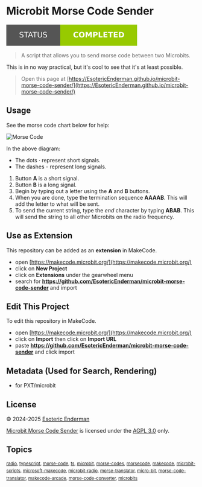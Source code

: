 # Microbit Morse Code Sender

[![Project Status: Completed](./assets/images/badges/status.svg)](./)

> A script that allows you to send morse code between two Microbits.

This is in no way practical, but it's cool to see that it's at least possible.

> Open this page at [https://EsotericEnderman.github.io/microbit-morse-code-sender/](https://EsotericEnderman.github.io/microbit-morse-code-sender/)

## Usage

See the morse code chart below for help:

![Morse Code](./assets/images/Morse%20Code.png)

In the above diagram:
- The dots &centerdot; represent short signals.
- The dashes - represent long signals.

1. Button **A** is a short signal.
2. Button **B** is a long signal.
3. Begin by typing out a letter using the **A** and **B** buttons.
4. When you are done, type the termination sequence **AAAAB**. This will add the letter to what will be sent.
5. To send the current string, type the *end* character by typing **ABAB**. This will send the string to all other Microbits on the radio frequency.

## Use as Extension

This repository can be added as an **extension** in MakeCode.

* open [https://makecode.microbit.org/](https://makecode.microbit.org/)
* click on **New Project**
* click on **Extensions** under the gearwheel menu
* search for **https://github.com/EsotericEnderman/microbit-morse-code-sender** and import

## Edit This Project

To edit this repository in MakeCode.

* open [https://makecode.microbit.org/](https://makecode.microbit.org/)
* click on **Import** then click on **Import URL**
* paste **https://github.com/EsotericEnderman/microbit-morse-code-sender** and click import

## Metadata (Used for Search, Rendering)

* for PXT/microbit
<script src="https://makecode.com/gh-pages-embed.js"></script><script>makeCodeRender("{{ site.makecode.home_url }}", "{{ site.github.owner_name }}/{{ site.github.repository_name }}");</script>

## License

&copy; 2024-2025 [Esoteric Enderman](https://enderman.dev)

[Microbit Morse Code Sender](/) is licensed under the [AGPL 3.0](./LICENSE) only.

## Topics

<sup>[radio](https://github.com/topics/radio), [typescript](https://github.com/topics/typescript), [morse-code](https://github.com/topics/morse-code), [ts](https://github.com/topics/ts), [microbit](https://github.com/topics/microbit), [morse-codes](https://github.com/topics/morse-codes), [morsecode](https://github.com/topics/morsecode), [makecode](https://github.com/topics/makecode), [microbit-scripts](https://github.com/topics/microbit-scripts), [microsoft-makecode](https://github.com/topics/microsoft-makecode), [microbit-radio](https://github.com/topics/microbit-radio), [morse-translator](https://github.com/topics/morse-translator), [micro-bit](https://github.com/topics/micro-bit), [morse-code-translator](https://github.com/topics/morse-code-translator), [makecode-arcade](https://github.com/topics/makecode-arcade), [morse-code-converter](https://github.com/topics/morse-code-converter), [microbits](https://github.com/topics/microbits)</sup>
